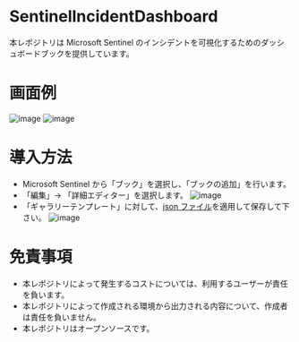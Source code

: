 # SentinelIncidentDashboard
本レポジトリは Microsoft Sentinel のインシデントを可視化するためのダッシュボードブックを提供しています。

# 画面例

![image](https://github.com/user-attachments/assets/0dac861c-18d9-4f94-85ff-e3960d0fef7c)
![image](https://github.com/user-attachments/assets/0317b398-d6cb-4178-a30f-26dee7c4cbea)

# 導入方法
- Microsoft Sentinel から「ブック」を選択し、「ブックの追加」を行います。
- 「編集」-> 「詳細エディター」を選択します。
![image](https://github.com/user-attachments/assets/3cd832e6-cb99-4480-9834-7948cd0b13c5)
- 「ギャラリーテンプレート」に対して、[json ファイル](https://raw.githubusercontent.com/hisashin0728/SentinelIncidentDashboard/refs/heads/main/dashboard.json)を適用して保存して下さい。
![image](https://github.com/user-attachments/assets/77c6dccd-9c6f-437a-a1de-35449dfcaf2a)

# 免責事項
- 本レポジトリによって発生するコストについては、利用するユーザーが責任を負います。
- 本レポジトリによって作成される環境から出力される内容について、作成者は責任を負いません。
- 本レポジトリはオープンソースです。
